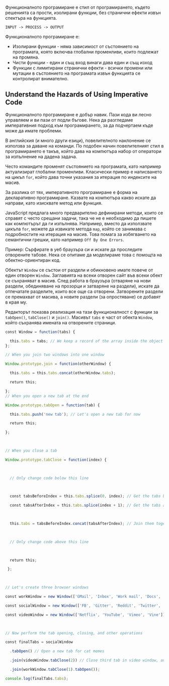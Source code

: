 Функционалното  програмиране е стил от програмирането, където решенията са прости, изолирани функции, без странични ефекти извън спектъра на функцията. 

```
INPUT -> PROCESS -> OUTPUT
```

Функционалното програмиране е: 
- Изолирани функции - няма зависимост от състоянието на програмата, която включва глобални променливи, които подлежат на промяна.
- Чисти функции - един и същ вход винаги дава един и същ изход
- Функции с лимитирани странични ефекти - всички промени или мутации в състоянието на програмата извън функцията се контролират внимателно.

## Understand the Hazards of Using Imperative Code

Функционалното програмиране е добър навик. Пази кода ви лесно управляем и ви пази от подли бъгове.  Нека да разгледаме императивния подход към програмирането, за да подчертаем къде може да имате проблеми. 

В английския (и много други езици), повелителното наклонение се използва за даване на команди. По подобен начин повелителният стил в програмирането е такъв, който дава на компютъра набор от оператори за изпълнение на дадена задача. 

Често командите променят състоянието на програмата, като например актуализират глобални променливи.  Класически пример е написването на цикъл `for`, който дава точни указания за итерация по индексите на масив.

За разлика от тях, императивното програмиране е форма на декларативно програмиране. Казвате на компютъра какво искате да направи, като изисквате метод или функция. 

JavaScript предлага много предварително дефинирани методи, които се справят с често срещани задачи, така че не е необходимо да пишете как компютърът да ги изпълнява. Например, вместо да използвате цикъла `for`, можете да извикате метода `map`, който се занимава с подробностите на итерация на масив. Това помага за избягването на семантични грешки, като например `Off By One Errors`.

Пример: 
Сърфирате в уеб браузъра си и искате да проследите отворените табове. Нека се опитаме да моделираме това с помощта на обектно-ориентиран код.

Обектът `Window` се състои от раздели и обикновено имате повече от един отворен `Window`. Заглавията на всеки отворен сайт във всеки обект се съхраняват в масив. След работа в браузъра (отваряне на нови раздели, обединяване на прозорци и затваряне на раздели), искате да отпечатате разделите, които все още са отворени. Затворените раздели се премахват от масива, а новите раздели (за опростяване) се добавят в края му.

Редакторът показва реализация на тази функционалност с функции за `tabOpen()`, `tabClose()` и `join()`. Масивът `tabs` е част от обекта `Window`, който съхранява имената на отворените страници.

```js
const Window = function(tabs) {

  this.tabs = tabs; // We keep a record of the array inside the object
};

// When you join two windows into one window

Window.prototype.join = function(otherWindow) {

  this.tabs = this.tabs.concat(otherWindow.tabs);

  return this;

};
// When you open a new tab at the end

Window.prototype.tabOpen = function(tab) {

  this.tabs.push('new tab'); // Let's open a new tab for now

  return this;

};

  

// When you close a tab

Window.prototype.tabClose = function(index) {

  

  // Only change code below this line

  

  const tabsBeforeIndex = this.tabs.splice(0, index); // Get the tabs before the tab

  const tabsAfterIndex = this.tabs.splice(index + 1); // Get the tabs after the tab

  

  this.tabs = tabsBeforeIndex.concat(tabsAfterIndex); // Join them together

  

  // Only change code above this line

  

  return this;

 };

  

// Let's create three browser windows

const workWindow = new Window(['GMail', 'Inbox', 'Work mail', 'Docs', 'freeCodeCamp']); // Your mailbox, drive, and other work sites

const socialWindow = new Window(['FB', 'Gitter', 'Reddit', 'Twitter', 'Medium']); // Social sites

const videoWindow = new Window(['Netflix', 'YouTube', 'Vimeo', 'Vine']); // Entertainment sites

  

// Now perform the tab opening, closing, and other operations

const finalTabs = socialWindow

  .tabOpen() // Open a new tab for cat memes

  .join(videoWindow.tabClose(2)) // Close third tab in video window, and join

  .join(workWindow.tabClose(1).tabOpen());

console.log(finalTabs.tabs);

```